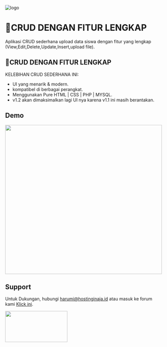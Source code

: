 ![logo](https://user-images.githubusercontent.com/108168147/176494129-8ecb4f6a-5ad5-42a2-9821-085d4b956425.png)

# 💜CRUD DENGAN FITUR LENGKAP

Aplikasi CRUD sederhana upload data siswa dengan fitur yang lengkap (View,Edit,Delete,Update,Insert,upload file).



## 💜CRUD DENGAN FITUR LENGKAP

KELEBIHAN CRUD SEDERHANA INI:

- UI yang menarik & modern.
- kompatibel di berbagai perangkat.
- Menggunakan Pure HTML | CSS | PHP | MYSQL.
- v1.2 akan dimaksimalkan lagi UI nya karena v1.1 ini masih berantakan.


## Demo


<img width="100%" height="480px" src="https://user-images.githubusercontent.com/108168147/206883004-af0f2a55-a849-418b-8eee-2f796c00bbf9.gif">






## Support

Untuk Dukungan, hubungi harumi@hostinginaja.id atau masuk ke forum kami [Klick ini](https://chat.whatsapp.com/EynMSIVStv2BbX4BKwyCpg).

[<img src="https://user-images.githubusercontent.com/108168147/206886506-c4139e1c-0b95-4c15-aba7-a711e627506e.jpg" height="100" width="200">](https://trakteer.id/CaD3L)
